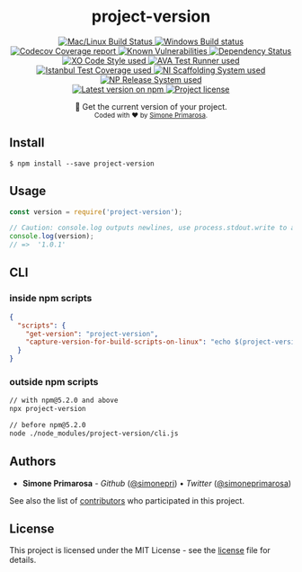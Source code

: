 <h1 align="center">
  <b>project-version</b>
</h1>
<p align="center">
  <!-- CI - TravisCI -->
  <a href="https://travis-ci.com/simonepri/project-version">
    <img src="https://img.shields.io/travis/com/simonepri/project-version/master.svg?label=MacOS%20%26%20Linux" alt="Mac/Linux Build Status" />
  </a>
  <!-- CI - AppVeyor -->
  <a href="https://ci.appveyor.com/project/simonepri/project-version">
    <img src="https://img.shields.io/appveyor/ci/simonepri/project-version/master.svg?label=Windows" alt="Windows Build status" />
  </a>
  <!-- Coverage - Codecov -->
  <a href="https://codecov.io/gh/simonepri/project-version">
    <img src="https://img.shields.io/codecov/c/github/simonepri/project-version/master.svg" alt="Codecov Coverage report" />
  </a>
  <!-- DM - Snyk -->
  <a href="https://snyk.io/test/github/simonepri/project-version?targetFile=package.json">
    <img src="https://snyk.io/test/github/simonepri/project-version/badge.svg?targetFile=package.json" alt="Known Vulnerabilities" />
  </a>
  <!-- DM - David -->
  <a href="https://david-dm.org/simonepri/project-version">
    <img src="https://david-dm.org/simonepri/project-version/status.svg" alt="Dependency Status" />
  </a>

  <br/>

  <!-- Code Style - XO-Prettier -->
  <a href="https://github.com/xojs/xo">
    <img src="https://img.shields.io/badge/code_style-XO+Prettier-5ed9c7.svg" alt="XO Code Style used" />
  </a>
  <!-- Test Runner - AVA -->
  <a href="https://github.com/avajs/ava">
    <img src="https://img.shields.io/badge/test_runner-AVA-fb3170.svg" alt="AVA Test Runner used" />
  </a>
  <!-- Test Coverage - Istanbul -->
  <a href="https://github.com/istanbuljs/nyc">
    <img src="https://img.shields.io/badge/test_coverage-NYC-fec606.svg" alt="Istanbul Test Coverage used" />
  </a>
  <!-- Init - ni -->
  <a href="https://github.com/simonepri/ni">
    <img src="https://img.shields.io/badge/initialized_with-ni-e74c3c.svg" alt="NI Scaffolding System used" />
  </a>
  <!-- Release - np -->
  <a href="https://github.com/sindresorhus/np">
    <img src="https://img.shields.io/badge/released_with-np-6c8784.svg" alt="NP Release System used" />
  </a>

  <br/>

  <!-- Version - npm -->
  <a href="https://www.npmjs.com/package/project-version">
    <img src="https://img.shields.io/npm/v/project-version.svg" alt="Latest version on npm" />
  </a>
  <!-- License - MIT -->
  <a href="https://github.com/simonepri/project-version/tree/master/license">
    <img src="https://img.shields.io/github/license/simonepri/project-version.svg" alt="Project license" />
  </a>
</p>
<p align="center">
  👀 Get the current version of your project.
  <br/>

  <sub>
    Coded with ❤️ by <a href="#authors">Simone Primarosa</a>.
  </sub>
</p>


## Install

```
$ npm install --save project-version
```

## Usage
```js
const version = require('project-version');

// Caution: console.log outputs newlines, use process.stdout.write to avoid whitespaces
console.log(version);
// =>  '1.0.1'
```

## CLI

### inside npm scripts
```json
{
  "scripts": {
    "get-version": "project-version",
    "capture-version-for-build-scripts-on-linux": "echo $(project-version)"
  }
}
```

### outside npm scripts
```bash
// with npm@5.2.0 and above
npx project-version

// before npm@5.2.0
node ./node_modules/project-version/cli.js
```

## Authors

- **Simone Primarosa** - *Github* ([@simonepri][github:simonepri]) • *Twitter* ([@simoneprimarosa][twitter:simoneprimarosa])

See also the list of [contributors][contributors] who participated in this project.

## License

This project is licensed under the MIT License - see the [license][license] file for details.

<!-- Links -->
[start]: https://github.com/simonepri/osm-geojson#start-of-content
[contributors]: https://github.com/simonepri/osm-geojson/contributors

[license]: https://github.com/simonepri/osm-geojson/tree/master/license

[github:simonepri]: https://github.com/simonepri
[twitter:simoneprimarosa]: http://twitter.com/intent/user?screen_name=simoneprimarosa
